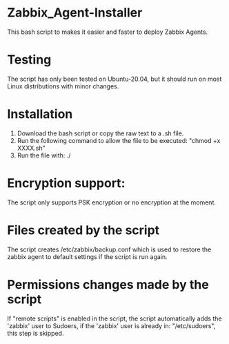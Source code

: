 # Zabbix_Agent-Installer
This bash script to makes it easier and faster to deploy Zabbix Agents.

# Testing
The script has only been tested on Ubuntu-20.04, but it should run on most Linux distributions with minor changes.

# Installation
1. Download the bash script or copy the raw text to a .sh file.
2. Run the following command to allow the file to be executed: "chmod +x XXXX.sh"
3. Run the file with: ./

# Encryption support:
The script only supports PSK encryption or no encryption at the moment.

# Files created by the script
The script creates /etc/zabbix/backup.conf which is used to restore the zabbix agent to default settings if the script is run again.

# Permissions changes made by the script
If "remote scripts" is enabled in the script, the script automatically adds the 'zabbix' user to Sudoers, if the 'zabbix' user is already in: "/etc/sudoers", this step is skipped.
